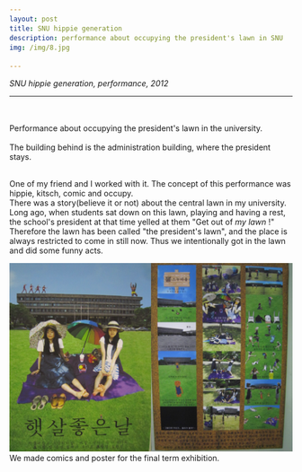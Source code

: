 ```yaml
---
layout: post
title: SNU hippie generation
description: performance about occupying the president's lawn in SNU
img: /img/8.jpg

---
```


<i>SNU hippie generation, performance, 2012</i>

***

<br/>
<div class="img_row">
	<img class="col one" src="{{ site.baseurl }}/img/84.jpg" alt="" title="Look at the tree"/>
	<img class="col one" src="{{ site.baseurl }}/img/85.jpg" alt="" title="set up the picnic"/>
	<img class="col one" src="{{ site.baseurl }}/img/86.jpg" alt="" title="playing games"/>
</div>
<div class="col three caption">
	Performance about occupying the president's lawn in the university.
</div>
<div class="img_row">
	<img class="col three" src="{{ site.baseurl }}/img/83.jpg" alt="" title="jumping around"/>
</div>
<div class="col three caption">
	The building behind is the administration building, where the president stays.
</div>
<br/>

One of my friend and I worked with it. The concept of this performance was hippie, kitsch, comic and occupy.<br/>
There was a story(believe it or not) about the central lawn in my university. Long ago, when students sat down on this lawn, playing and having a rest, the school's president at that time yelled at them "Get out of *my lawn* !" <br/>
Therefore the lawn has been called "the president's lawn", and the place is always restricted to come in still now. Thus we intentionally got in the lawn and did some funny acts.


<img class="col three" src="/img/87.jpg" alt="" title="posters at final term exhibition"/>

<div class="col three caption">
	We made comics and poster for the final term exhibition.
</div>


<br/><br/><br/>

